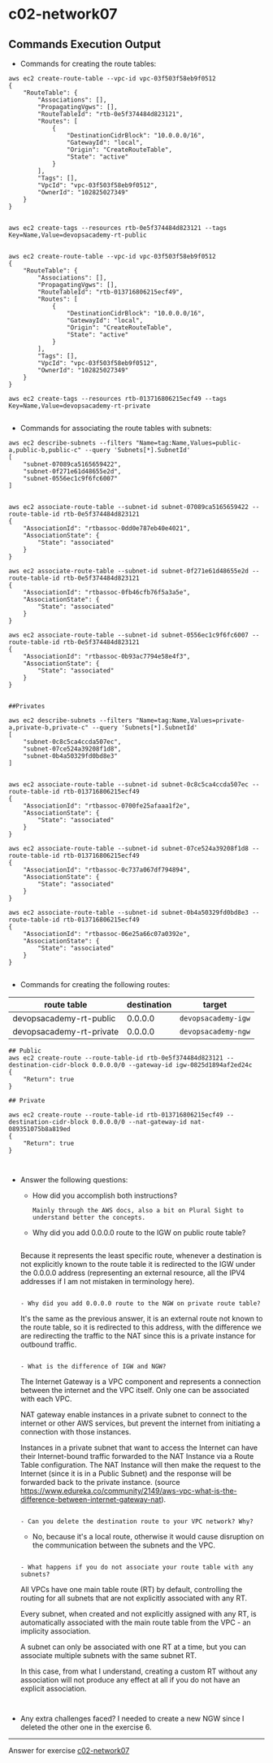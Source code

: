 # c02-network07

## Commands Execution Output

- Commands for creating the route tables:
```
aws ec2 create-route-table --vpc-id vpc-03f503f58eb9f0512
{
    "RouteTable": {
        "Associations": [],
        "PropagatingVgws": [],
        "RouteTableId": "rtb-0e5f374484d823121",
        "Routes": [
            {
                "DestinationCidrBlock": "10.0.0.0/16",
                "GatewayId": "local",
                "Origin": "CreateRouteTable",
                "State": "active"
            }
        ],
        "Tags": [],
        "VpcId": "vpc-03f503f58eb9f0512",
        "OwnerId": "102825027349"
    }
}


aws ec2 create-tags --resources rtb-0e5f374484d823121 --tags Key=Name,Value=devopsacademy-rt-public


aws ec2 create-route-table --vpc-id vpc-03f503f58eb9f0512
{
    "RouteTable": {
        "Associations": [],
        "PropagatingVgws": [],
        "RouteTableId": "rtb-013716806215ecf49",
        "Routes": [
            {
                "DestinationCidrBlock": "10.0.0.0/16",
                "GatewayId": "local",
                "Origin": "CreateRouteTable",
                "State": "active"
            }
        ],
        "Tags": [],
        "VpcId": "vpc-03f503f58eb9f0512",
        "OwnerId": "102825027349"
    }
}

aws ec2 create-tags --resources rtb-013716806215ecf49 --tags Key=Name,Value=devopsacademy-rt-private


```

- Commands for associating the route tables with subnets:
```
aws ec2 describe-subnets --filters "Name=tag:Name,Values=public-a,public-b,public-c" --query 'Subnets[*].SubnetId'
[
    "subnet-07089ca5165659422",
    "subnet-0f271e61d48655e2d",
    "subnet-0556ec1c9f6fc6007"
]


aws ec2 associate-route-table --subnet-id subnet-07089ca5165659422 --route-table-id rtb-0e5f374484d823121
{
    "AssociationId": "rtbassoc-0dd0e787eb40e4021",
    "AssociationState": {
        "State": "associated"
    }
}

aws ec2 associate-route-table --subnet-id subnet-0f271e61d48655e2d --route-table-id rtb-0e5f374484d823121
{
    "AssociationId": "rtbassoc-0fb46cfb76f5a3a5e",
    "AssociationState": {
        "State": "associated"
    }
}

aws ec2 associate-route-table --subnet-id subnet-0556ec1c9f6fc6007 --route-table-id rtb-0e5f374484d823121
{
    "AssociationId": "rtbassoc-0b93ac7794e58e4f3",
    "AssociationState": {
        "State": "associated"
    }
}


##Privates

aws ec2 describe-subnets --filters "Name=tag:Name,Values=private-a,private-b,private-c" --query 'Subnets[*].SubnetId'
[
    "subnet-0c8c5ca4ccda507ec",
    "subnet-07ce524a39208f1d8",
    "subnet-0b4a50329fd0bd8e3"
]


aws ec2 associate-route-table --subnet-id subnet-0c8c5ca4ccda507ec --route-table-id rtb-013716806215ecf49
{
    "AssociationId": "rtbassoc-0700fe25afaaa1f2e",
    "AssociationState": {
        "State": "associated"
    }
}

aws ec2 associate-route-table --subnet-id subnet-07ce524a39208f1d8 --route-table-id rtb-013716806215ecf49
{
    "AssociationId": "rtbassoc-0c737a067df794894",
    "AssociationState": {
        "State": "associated"
    }
}

aws ec2 associate-route-table --subnet-id subnet-0b4a50329fd0bd8e3 --route-table-id rtb-013716806215ecf49
{
    "AssociationId": "rtbassoc-06e25a66c07a0392e",
    "AssociationState": {
        "State": "associated"
    }
}


```

- Commands for creating the following routes:

|route table|destination|target|
|-|-|-|
|devopsacademy-rt-public|0.0.0.0|`devopsacademy-igw`|
|devopsacademy-rt-private|0.0.0.0|`devopsacademy-ngw`|

```
## Public
aws ec2 create-route --route-table-id rtb-0e5f374484d823121 --destination-cidr-block 0.0.0.0/0 --gateway-id igw-0825d1894af2ed24c
{
    "Return": true
}

## Private

aws ec2 create-route --route-table-id rtb-013716806215ecf49 --destination-cidr-block 0.0.0.0/0 --nat-gateway-id nat-089351075b8a819ed
{
    "Return": true
}



```

- Answer the following questions:
  - How did you accomplish both instructions?
    ```
    Mainly through the AWS docs, also a bit on Plural Sight to understand better the concepts.
    ```

  - Why did you add 0.0.0.0 route to the IGW on public route table?
    ```
  Because it represents the least specific route, whenever a destination is not explicitly known to the route table it is redirected to the IGW under the 0.0.0.0 address (representing an external resource, all the IPV4 addresses if I am not mistaken in terminology here).
    ```

  - Why did you add 0.0.0.0 route to the NGW on private route table?
    ```
  It's the same as the previous answer, it is an external route not known to the route table, so it is redirected to this address, with the difference we are redirecting the traffic to the NAT since this is a private instance for outbound traffic.
    ```
    
  - What is the difference of IGW and NGW?
    ```
    The Internet Gateway is a VPC component and represents a connection between the internet and the VPC itself. Only one can be associated with each VPC.

    NAT gateway enable instances in a private subnet to connect to the internet or other AWS services, but prevent the internet from initiating a connection with those instances. 
    
    Instances in a private subnet that want to access the Internet can have their Internet-bound traffic forwarded to the NAT Instance via a Route Table configuration. The NAT Instance will then make the request to the Internet (since it is in a Public Subnet) and the response will be forwarded back to the private instance. (source https://www.edureka.co/community/2149/aws-vpc-what-is-the-difference-between-internet-gateway-nat).

    ```
    
  - Can you delete the destination route to your VPC network? Why?
    ```
    - No, because it's a local route, otherwise it would cause disruption on the communication between the subnets and the VPC.
    ```
    
  - What happens if you do not associate your route table with any subnets?
    ```
    All VPCs have one main table route (RT) by default, controlling the routing for all subnets that are not explicitly associated with any RT.  
    
    Every subnet, when created and not explicitly assigned with any RT, is automatically associated with the main route table from the VPC - an implicity association.   
    
    A subnet can only be associated with one RT at a time, but you can associate multiple subnets with the same subnet RT.
    
    In this case, from what I understand,  creating a custom RT without any association will not produce any effect at all if you do not have an explicit association.     
    ```


- Any extra challenges faced? I needed to create a new NGW since I deleted the other one in the exercise 6.


<!-- Don't change anything below this point-->
***
Answer for exercise [c02-network07](https://github.com/devopsacademyau/academy/blob/477b00517edd51ed2e46038ec310d324a0d3f252/classes/02class/exercises/c02-network07/README.md)